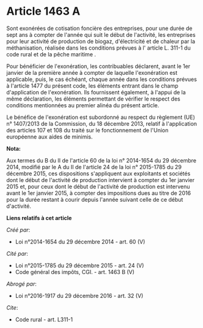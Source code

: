 # Article 1463 A

Sont exonérées de cotisation foncière des entreprises, pour une durée de sept ans à compter de l'année qui suit le début de
l'activité, les entreprises pour leur activité de production de biogaz, d'électricité et de chaleur par la méthanisation,
réalisée dans les conditions prévues à l' article L. 311-1 du code rural et de la pêche maritime .

Pour bénéficier de l'exonération, les contribuables déclarent, avant le 1er janvier de la première année à compter de
laquelle l'exonération est applicable, puis, le cas échéant, chaque année dans les conditions prévues à l'article 1477 du
présent code, les éléments entrant dans le champ d'application de l'exonération. Ils fournissent également, à l'appui de la
même déclaration, les éléments permettant de vérifier le respect des conditions mentionnées au premier alinéa du présent
article.

Le bénéfice de l'exonération est subordonné au respect du règlement (UE) n° 1407/2013 de la Commission, du 18 décembre 2013,
relatif à l'application des articles 107 et 108 du traité sur le fonctionnement de l'Union européenne aux aides de minimis.

**Nota:**

Aux termes du B du II de l'article 60 de la loi n° 2014-1654 du 29 décembre 2014, modifié par le A du II de l'article 24 de
la loi n° 2015-1785 du 29 décembre 2015, ces dispositions s'appliquent aux exploitants et sociétés dont le début de
l'activité de production intervient à compter du 1er janvier 2015 et, pour ceux dont le début de l'activité de production est
intervenu avant le 1er janvier 2015, à compter des impositions dues au titre de 2016 pour la durée restant à courir depuis
l'année suivant celle de ce début d'activité.

**Liens relatifs à cet article**

_Créé par_:

  - Loi n°2014-1654 du 29 décembre 2014 - art. 60 (V)

_Cité par_:

  - Loi n°2015-1785 du 29 décembre 2015 - art. 24 (V)
  - Code général des impôts, CGI. - art. 1463 B (V)

_Abrogé par_:

  - Loi n°2016-1917 du 29 décembre 2016 - art. 32 (V)

_Cite_:

  - Code rural - art. L311-1
